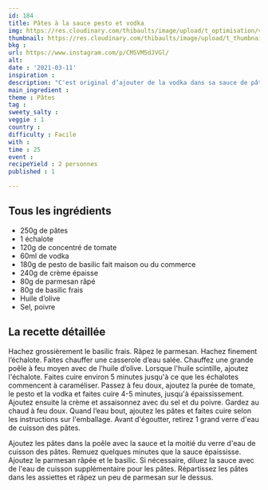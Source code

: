 ```yaml
---
id: 184
title: Pâtes à la sauce pesto et vodka 
img: https://res.cloudinary.com/thibaults/image/upload/t_optimisation/v1615491691/Recipes/20210311_pates_pesto_vodka.jpg
thumbnail: https://res.cloudinary.com/thibaults/image/upload/t_thumbnail_josie/v1615491691/Recipes/20210311_pates_pesto_vodka.jpg
bkg : 
url: https://www.instagram.com/p/CMSVM5dJVGl/
alt: 
date : '2021-03-11'
inspiration : 
description: "C'est original d’ajouter de la vodka dans sa sauce de pâtes non ? Croyez-moi ça vaut le détour"
main_ingredient : 
theme : Pâtes
tag : 
sweety_salty : 
veggie : 1
country : 
difficulty : Facile
with : 
time : 25
event : 
recipeYield : 2 personnes
published : 1

---
```


## Tous les ingrédients
 - 250g de pâtes
 - 1 échalote
 - 120g de concentré de tomate
 - 60ml de vodka
 - 180g de pesto de basilic fait maison ou du commerce
 - 240g de crème épaisse
 - 80g de parmesan râpé
 - 80g de basilic frais
 - Huile d’olive
 - Sel, poivre

## La recette détaillée
Hachez grossièrement le basilic frais. Râpez le parmesan. Hachez finement l’échalote. Faites chauffer une casserole d’eau salée. Chauffez une grande poêle à feu moyen avec de l’huile d’olive. Lorsque l'huile scintille, ajoutez l'échalote. Faites cuire environ 5 minutes jusqu'à ce que les échalotes commencent à caraméliser. Passez à feu doux, ajoutez la purée de tomate, le pesto et la vodka et faites cuire 4-5 minutes, jusqu'à épaississement. Ajoutez ensuite la crème et assaisonnez avec du sel et du poivre. Gardez au chaud à feu doux. Quand l’eau bout, ajoutez les pâtes et faites cuire selon les instructions sur l'emballage. Avant d'égoutter, retirez 1 grand verre d'eau de cuisson des pâtes.

Ajoutez les pâtes dans la poêle avec la sauce et la moitié du verre d'eau de cuisson des pâtes. Remuez quelques minutes que la sauce épaississe. Ajoutez le parmesan râpée et le basilic. Si nécessaire, diluez la sauce avec de l'eau de cuisson supplémentaire pour les pâtes.
Répartissez les pâtes dans les assiettes et râpez un peu de parmesan sur le dessus.
